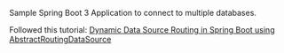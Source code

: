 Sample Spring Boot 3 Application to connect to multiple databases.

Followed this tutorial: [Dynamic Data Source Routing in Spring Boot using AbstractRoutingDataSource](https://attyuttam.medium.com/dynamic-data-source-routing-using-abstractroutingdatasource-in-spring-boot-d6dbdd644072)
